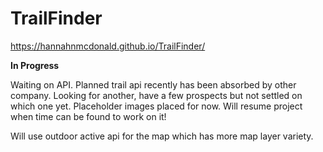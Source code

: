 # TrailFinder

https://hannahnmcdonald.github.io/TrailFinder/

**In Progress**

Waiting on API. Planned trail api recently has been absorbed by other company. Looking for another, have a few prospects but not settled on which one yet. Placeholder images placed for now. Will resume project when time can be found to work on it!

Will use outdoor active api for the map which has more map layer variety.
